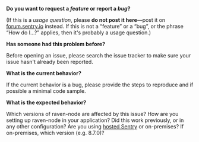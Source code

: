 **Do you want to request a *feature* or report a *bug*?**

(If this is a *usage question*, please **do not post it here**—post it on [forum.sentry.io](https://forum.sentry.io) instead. If this is not a “feature” or a “bug”, or the phrase “How do I...?” applies, then it's probably a usage question.)

**Has someone had this problem before?**

Before opening an issue, please search the issue tracker to make sure your issue hasn't already been reported.

**What is the current behavior?**

If the current behavior is a bug, please provide the steps to reproduce and if possible a minimal code sample.

**What is the expected behavior?**

Which versions of raven-node are affected by this issue? How are you setting up raven-node in your application? Did this work previously, or in any other configuration? Are you using [hosted Sentry](https://sentry.io) or on-premises? If on-premises, which version (e.g. 8.7.0)?
